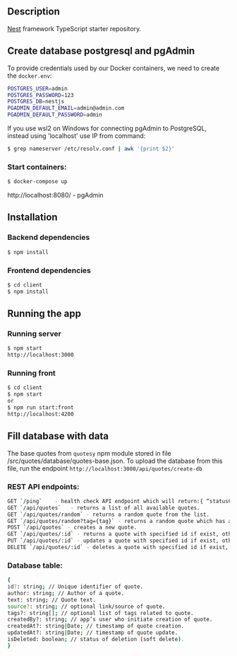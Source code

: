 
## Description

[Nest](https://github.com/nestjs/nest) framework TypeScript starter repository.


## Create database postgresql and pgAdmin
To provide credentials used by our Docker containers, we need to create the `docker.env`:
```bash
POSTGRES_USER=admin
POSTGRES_PASSWORD=123
POSTGRES_DB=nestjs
PGADMIN_DEFAULT_EMAIL=admin@admin.com
PGADMIN_DEFAULT_PASSWORD=admin
```
If you use wsl2 on Windows for connecting pgAdmin to PostgreSQL, instead using 'localhost' use IP from command:
```bash
$ grep nameserver /etc/resolv.conf | awk '{print $2}' 
```
### Start containers:
```bash
$ docker-compose up
```
http://localhost:8080/   - pgAdmin


## Installation
### Backend dependencies
```bash
$ npm install 
```

### Frontend dependencies
```bash    
$ cd client
$ npm install
```

## Running the app
### Running server
```bash
$ npm start
http://localhost:3000
```

### Running front
```bash
$ cd client
$ npm start
or
$ npm run start:front
http://localhost:4200
```

## Fill database with data
The base quotes from `quotesy` npm module stored in file /src/quotes/database/quotes-base.json. To upload the database from this file, run the endpoint `http://localhost:3000/api/quotes/create-db`

### REST API endpoints:
```bash
GET `/ping`    - health check API endpoint which will return:{ “statusCode”: 200, “message”: “OK”, time: “{serverTime}” }
GET `/api/quotes`   - returns a list of all available quotes.
GET `/api/quotes/random` - returns a random quote from the list.
GET `/api/quotes/random?tag={tag}` - returns a random quote which has appropriate {tag} from query string 
POST `/api/quotes` - creates a new quote.
GET `/api/quotes/:id` - returns a quote with specified id if exist, otherwise return 404 response.
PUT `/api/quotes/:id` - updates a quote with specified id if exist, otherwise returns 404 response.
DELETE `/api/quotes/:id` - deletes a quote with specified id if exist, otherwise returns 404 response
```
### Database table:
```bash
{
id?: string; // Unique identifier of quote.
author: string; // Author of a quote.
text: string; // Quote text.
source?: string; // optional link/source of quote.
tags?: string[]; // optional list of tags related to quote.
createdBy?: string; // app’s user who initiate creation of quote.
createdAt?: string|Date; // timestamp of quote creation.
updatedAt?: string|Date; // timestamp of quote update.
isDeleted: boolean; // status of deletion (soft delete).
}
```